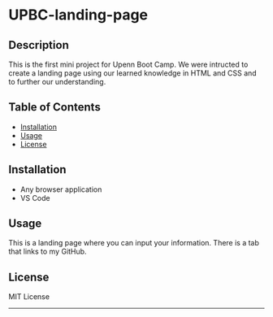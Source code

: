 # UPBC-landing-page

## Description

This is the first mini project for Upenn Boot Camp. We were intructed to create a landing page using our learned knowledge in HTML and CSS and to further our understanding.

## Table of Contents

- [Installation](#installation)
- [Usage](#usage)
- [License](#license)

## Installation

- Any browser application
- VS Code

## Usage

This is a landing page where you can input your information. There is a tab that links to my GitHub.

## License

MIT License

---

